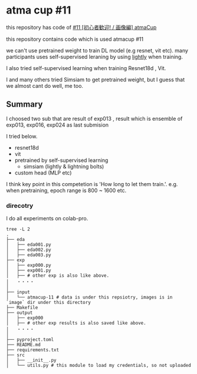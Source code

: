 # atma cup #11

this repository has code of [#11 [初心者歓迎! / 画像編] atmaCup](https://www.guruguru.science/competitions/17/)

this repository contains code which is used atmacup #11

we can't use pretrained weight to train DL model (e.g resnet, vit etc). many participants uses self-supervised leraning by using [lightly](https://github.com/lightly-ai/lightly) when training.

I also tried self-supervised learning when training Resnet18d , Vit.

I and many others tried Simsiam to get pretrained weight, but I guess that we almost cant do well, me too.

## Summary

I choosed two sub that are result of exp013 , result which is ensemble of exp013, exp016, exp024 as last submision

I tried below.

* resnet18d
* vit
* pretrained by self-supervised learning
    * simsiam (lightly & lightning bolts)
* custom head (MLP etc)

I think key point in this competetion is 'How long to let them train.'. e.g. when pretraining, epoch range is 800 ~ 1600 etc.

### direcotry

I do all experiments on colab-pro.

```shell
tree -L 2
.
├── eda
│   ├── eda001.py
│   ├── eda002.py
│   ├── eda003.py
├── exp
│   ├── exp000.py
│   ├── exp001.py
│   ├── # other exp is also like above.
│   ・・・・
│
├── input
│   └── atmacup-11 # data is under this repsiotry, images is in `image` dir under this directory
├── Makefile
├── output
│   ├── exp000
│   ├── # other exp results is also saved like above.
│   ・・・・
│
├── pyproject.toml
├── README.md
├── requirements.txt
├── src
│   ├── __init__.py
│   └── utils.py # this module to load my credentials, so not uploaded
```